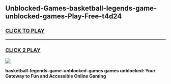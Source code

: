 
## Unblocked-Games-basketball-legends-game-unblocked-games-Play-Free-t4d24
<h3>
<a href="https://premium76.site?title=basketball-legends-game-unblocked-games&ref=10A">CLICK TO PLAY</a></h3>
<hr>

<h3>
<a href="https://premium76.site?title=basketball-legends-game-unblocked-games&ref=10A">CLICK 2 PLAY</a>
  
</h3>

<a href="https://premium76.site?title=basketball-legends-game-unblocked-games&ref=10A"><img src="https://clearcache.store/games.png"></a>


**basketball-legends-game-unblocked-games games unblocked: Your Gateway to Fun and Accessible Online Gaming**
